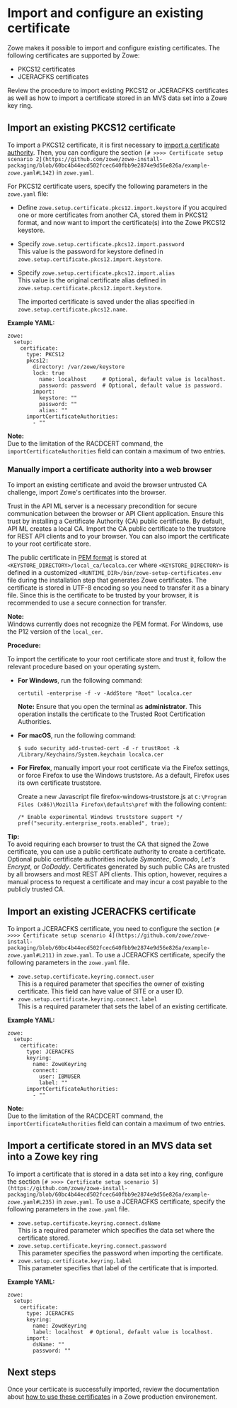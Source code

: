 # Import and configure an existing certificate 

Zowe makes it possible to import and configure existing certificates. The following certificates are supported by Zowe:

* PKCS12 certificates
* JCERACFKS certificates

Review the procedure to import existing PKCS12 or JCERACFKS certificates as well as how to import a certificate stored in an MVS data set into a Zowe key ring.

## Import an existing PKCS12 certificate

To import a PKCS12 certificate, it is first necessary to [import a certificate authority](#manually-import-a-certificate-authority-into-a-web-browser). Then, you can configure the section `[# >>>> Certificate setup scenario 2](https://github.com/zowe/zowe-install-packaging/blob/60bc4b44ecd502fcec640fbb9e2874e9d56e826a/example-zowe.yaml#L142)` in `zowe.yaml`. 

For PKCS12 certificate users, specify the following parameters in the `zowe.yaml` file:

* Define `zowe.setup.certificate.pkcs12.import.keystore` if you acquired one or more certificates from another CA, stored them in PKCS12 format, and now want to import the certificate(s) into the Zowe PKCS12 keystore.

* Specify `zowe.setup.certificate.pkcs12.import.password`  
 This value is the password for keystore defined in `zowe.setup.certificate.pkcs12.import.keystore`.

* Specify `zowe.setup.certificate.pkcs12.import.alias`  
This value is the original certificate alias defined in `zowe.setup.certificate.pkcs12.import.keystore`.

    The imported certificate is saved under the alias specified in `zowe.setup.certificate.pkcs12.name`.

**Example YAML:**
```
zowe:
  setup:
    certificate:
      type: PKCS12
      pkcs12:
        directory: /var/zowe/keystore
        lock: true
          name: localhost     # Optional, default value is localhost.
          password: password  # Optional, default value is password.
        import:
          keystore: ""
          password: ""
          alias: ""
      importCertificateAuthorities:
        - ""
```

**Note:**  
Due to the limitation of the RACDCERT command, the `importCertificateAuthorities` field can contain a maximum of two entries.


### Manually import a certificate authority into a web browser

To import an existing certificate and avoid the browser untrusted CA challenge, import Zowe's certificates into the browser.

Trust in the API ML server is a necessary precondition for secure communication between the browser or API Client application. Ensure this trust by installing a Certificate Authority (CA) public certificate. By default, API ML creates a local CA. Import the CA public certificate to the truststore for REST API clients and to your browser. You can also import the certificate to your root certificate store.


<!-- - If a SAF keyring is being used and set up with `ZWEKRING` JCL, the procedure to obtain the certificate does not apply. It is recommended that you work with your security system administrator to obtain the certificate. Start the procedure at step 2. -->

The public certificate in [PEM format](https://en.wikipedia.org/wiki/Privacy-Enhanced_Mail) is stored at `<KEYSTORE_DIRECTORY>/local_ca/localca.cer` where `<KEYSTORE_DIRECTORY>` is defined in a customized `<RUNTIME_DIR>/bin/zowe-setup-certificates.env` file during the installation step that generates Zowe certificates. The certificate is stored in UTF-8 encoding so you need to transfer it as a binary file. Since this is the certificate to be trusted by your browser, it is recommended to use a secure connection for transfer.

**Note:**  
Windows currently does not recognize the PEM format. For Windows, use the P12 version of the `local_cer`.

**Procedure:**

To import the certificate to your root certificate store and trust it, follow the relevant procedure based on your operating system.

  - **For Windows**, run the following command:

    ```
    certutil -enterprise -f -v -AddStore "Root" localca.cer
    ```

    **Note:** Ensure that you open the terminal as **administrator**. This operation installs the certificate to the Trusted Root Certification Authorities.

  - **For macOS**, run the following command:  
    
    ```
    $ sudo security add-trusted-cert -d -r trustRoot -k /Library/Keychains/System.keychain localca.cer
    ```

  - **For Firefox**, manually import your root certificate via the Firefox settings, or force Firefox to use the Windows truststore.
    As a default, Firefox uses its own certificate truststore.

    Create a new Javascript file firefox-windows-truststore.js at `C:\Program Files (x86)\Mozilla Firefox\defaults\pref` with the   following content:

    ```
    /* Enable experimental Windows truststore support */
    pref("security.enterprise_roots.enabled", true);
    ```

**Tip:**  
To avoid requiring each browser to trust the CA that signed the Zowe certificate, you can use a public certificate authority to create a certificate.  Optional public certificate authorities include _Symantec_, _Comodo_, _Let's Encrypt_, or _GoDaddy_.  Certificates generated by such public CAs are trusted by all browsers and most REST API clients. This option, however, requires a manual process to request a certificate and may incur a cost payable to the publicly trusted CA.

## Import an existing JCERACFKS certificate

To import a JCERACFKS certificate, you need to configure the section `[# >>>> Certificate setup scenario 4](https://github.com/zowe/zowe-install-packaging/blob/60bc4b44ecd502fcec640fbb9e2874e9d56e826a/example-zowe.yaml#L211)` in `zowe.yaml`. To use a JCERACFKS certificate, specify the following parameters in the `zowe.yaml` file.

- `zowe.setup.certificate.keyring.connect.user`  
This is a required parameter that specifies the owner of existing certificate. This field can have value of SITE or a user ID.
- `zowe.setup.certificate.keyring.connect.label`  
This is a required parameter that sets the label of an existing certificate.

**Example YAML:**
```
zowe:
  setup:
    certificate:
      type: JCERACFKS
      keyring:
        name: ZoweKeyring
        connect:
          user: IBMUSER
          label: ""
      importCertificateAuthorities:
        - ""
```

**Note:**  
Due to the limitation of the RACDCERT command, the `importCertificateAuthorities` field can contain a maximum of two entries.

## Import a certificate stored in an MVS data set into a Zowe key ring

To import a certificate that is stored in a data set into a key ring, configure the section `[# >>>> Certificate setup scenario 5](https://github.com/zowe/zowe-install-packaging/blob/60bc4b44ecd502fcec640fbb9e2874e9d56e826a/example-zowe.yaml#L235)` in `zowe.yaml`. To use a JCERACFKS certificate, specify the following parameters in the `zowe.yaml` file.

- `zowe.setup.certificate.keyring.connect.dsName`  
This is a required parameter which specifies the data set where the certificate stored.
- `zowe.setup.certificate.keyring.connect.password`  
This parameter specifies the password when importing the certificate.
-  `zowe.setup.certificate.keyring.label`  
This parameter specifies that label of the certificate that is imported. 

**Example YAML:**
```
zowe:
  setup:
    certificate:
      type: JCERACFKS
      keyring:
        name: ZoweKeyring
        label: localhost  # Optional, default value is localhost.
      import:
        dsName: ""
        password: ""
```

<!-- Any command to run? -->

## Next steps

Once your certiicate is successfully imported, review the documentation about [how to use these certificates](./use-certificates.md) in a Zowe production environement.